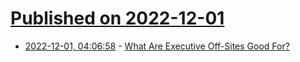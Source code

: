 # [Published on 2022-12-01](index.md)

* [2022-12-01, 04:06:58](https://news.ycombinator.com/item?id=33812198) - [What Are Executive Off-Sites Good For?](https://tomcritchlow.com/2022/10/06/exec-offsites/)
